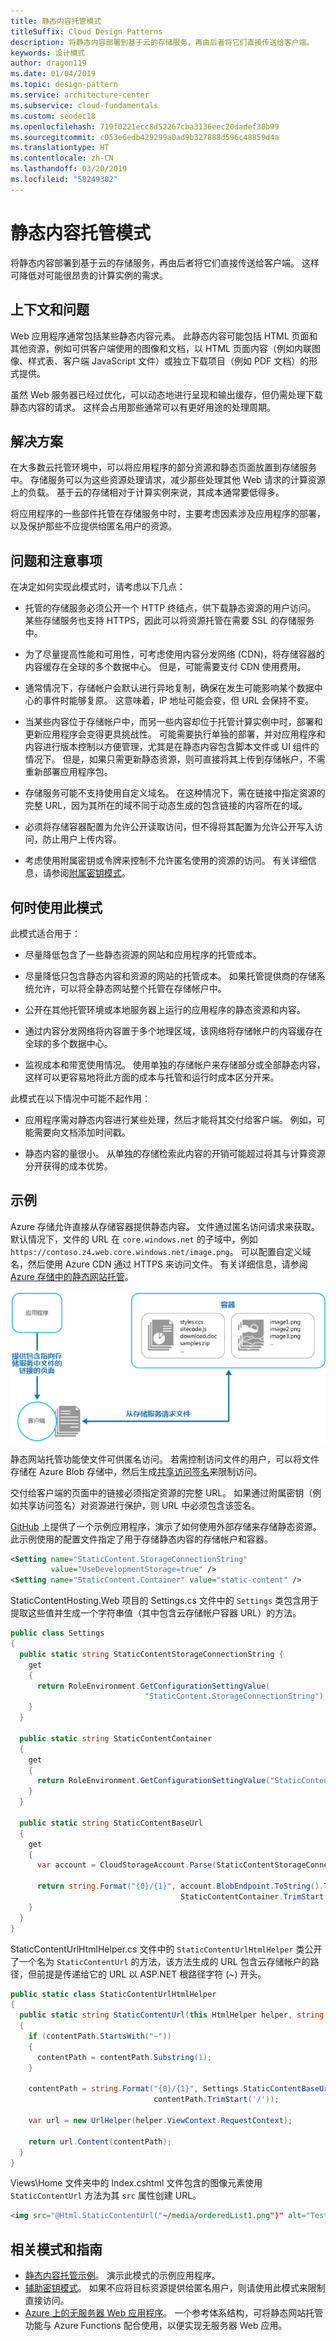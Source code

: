 ```yaml
---
title: 静态内容托管模式
titleSuffix: Cloud Design Patterns
description: 将静态内容部署到基于云的存储服务，再由后者将它们直接传送给客户端。
keywords: 设计模式
author: dragon119
ms.date: 01/04/2019
ms.topic: design-pattern
ms.service: architecture-center
ms.subservice: cloud-fundamentals
ms.custom: seodec18
ms.openlocfilehash: 719f0221ecc8d52267cba3136eec20dadef30b99
ms.sourcegitcommit: c053e6edb429299a0ad9b327888d596c48859d4a
ms.translationtype: HT
ms.contentlocale: zh-CN
ms.lasthandoff: 03/20/2019
ms.locfileid: "58249302"
---
```

# <a name="static-content-hosting-pattern"></a>静态内容托管模式

将静态内容部署到基于云的存储服务，再由后者将它们直接传送给客户端。 这样可降低对可能很昂贵的计算实例的需求。

## <a name="context-and-problem"></a>上下文和问题

Web 应用程序通常包括某些静态内容元素。 此静态内容可能包括 HTML 页面和其他资源，例如可供客户端使用的图像和文档，以 HTML 页面内容（例如内联图像、样式表、客户端 JavaScript 文件）或独立下载项目（例如 PDF 文档）的形式提供。

虽然 Web 服务器已经过优化，可以动态地进行呈现和输出缓存，但仍需处理下载静态内容的请求。 这样会占用那些通常可以有更好用途的处理周期。

## <a name="solution"></a>解决方案

在大多数云托管环境中，可以将应用程序的部分资源和静态页面放置到存储服务中。 存储服务可以为这些资源处理请求，减少那些处理其他 Web 请求的计算资源上的负载。 基于云的存储相对于计算实例来说，其成本通常要低得多。

将应用程序的一些部件托管在存储服务中时，主要考虑因素涉及应用程序的部署，以及保护那些不应提供给匿名用户的资源。

## <a name="issues-and-considerations"></a>问题和注意事项

在决定如何实现此模式时，请考虑以下几点：

- 托管的存储服务必须公开一个 HTTP 终结点，供下载静态资源的用户访问。 某些存储服务也支持 HTTPS，因此可以将资源托管在需要 SSL 的存储服务中。

- 为了尽量提高性能和可用性，可考虑使用内容分发网络 (CDN)，将存储容器的内容缓存在全球的多个数据中心。 但是，可能需要支付 CDN 使用费用。

- 通常情况下，存储帐户会默认进行异地复制，确保在发生可能影响某个数据中心的事件时能够复原。 这意味着，IP 地址可能会变，但 URL 会保持不变。

- 当某些内容位于存储帐户中，而另一些内容却位于托管计算实例中时，部署和更新应用程序会变得更具挑战性。 可能需要执行单独的部署，并对应用程序和内容进行版本控制以方便管理，尤其是在静态内容包含脚本文件或 UI 组件的情况下。 但是，如果只需更新静态资源，则可直接将其上传到存储帐户，不需重新部署应用程序包。

- 存储服务可能不支持使用自定义域名。 在这种情况下，需在链接中指定资源的完整 URL，因为其所在的域不同于动态生成的包含链接的内容所在的域。

- 必须将存储容器配置为允许公开读取访问，但不得将其配置为允许公开写入访问，防止用户上传内容。

- 考虑使用附属密钥或令牌来控制不允许匿名使用的资源的访问。 有关详细信息，请参阅[附属密钥模式](./valet-key.md)。

## <a name="when-to-use-this-pattern"></a>何时使用此模式

此模式适合用于：

- 尽量降低包含了一些静态资源的网站和应用程序的托管成本。

- 尽量降低只包含静态内容和资源的网站的托管成本。 如果托管提供商的存储系统允许，可以将全静态网站整个托管在存储帐户中。

- 公开在其他托管环境或本地服务器上运行的应用程序的静态资源和内容。

- 通过内容分发网络将内容置于多个地理区域，该网络将存储帐户的内容缓存在全球的多个数据中心。

- 监视成本和带宽使用情况。 使用单独的存储帐户来存储部分或全部静态内容，这样可以更容易地将此方面的成本与托管和运行时成本区分开来。

此模式在以下情况中可能不起作用：

- 应用程序需对静态内容进行某些处理，然后才能将其交付给客户端。 例如，可能需要向文档添加时间戳。

- 静态内容的量很小。 从单独的存储检索此内容的开销可能超过将其与计算资源分开获得的成本优势。

## <a name="example"></a>示例

Azure 存储允许直接从存储容器提供静态内容。 文件通过匿名访问请求来获取。 默认情况下，文件的 URL 在 `core.windows.net` 的子域中，例如 `https://contoso.z4.web.core.windows.net/image.png`。 可以配置自定义域名，然后使用 Azure CDN 通过 HTTPS 来访问文件。 有关详细信息，请参阅 [Azure 存储中的静态网站托管](/azure/storage/blobs/storage-blob-static-website)。

![直接从存储服务交付应用程序静态部分的内容](./_images/static-content-hosting-pattern.png)

静态网站托管功能使文件可供匿名访问。 若需控制访问文件的用户，可以将文件存储在 Azure Blob 存储中，然后生成[共享访问签名](/azure/storage/common/storage-dotnet-shared-access-signature-part-1)来限制访问。

交付给客户端的页面中的链接必须指定资源的完整 URL。 如果通过附属密钥（例如共享访问签名）对资源进行保护，则 URL 中必须包含该签名。

[GitHub][sample-app] 上提供了一个示例应用程序，演示了如何使用外部存储来存储静态资源。 此示例使用的配置文件指定了用于存储静态内容的存储帐户和容器。

```xml
<Setting name="StaticContent.StorageConnectionString"
         value="UseDevelopmentStorage=true" />
<Setting name="StaticContent.Container" value="static-content" />
```

StaticContentHosting.Web 项目的 Settings.cs 文件中的 `Settings` 类包含用于提取这些值并生成一个字符串值（其中包含云存储帐户容器 URL）的方法。

```csharp
public class Settings
{
  public static string StaticContentStorageConnectionString {
    get
    {
      return RoleEnvironment.GetConfigurationSettingValue(
                              "StaticContent.StorageConnectionString");
    }
  }

  public static string StaticContentContainer
  {
    get
    {
      return RoleEnvironment.GetConfigurationSettingValue("StaticContent.Container");
    }
  }

  public static string StaticContentBaseUrl
  {
    get
    {
      var account = CloudStorageAccount.Parse(StaticContentStorageConnectionString);

      return string.Format("{0}/{1}", account.BlobEndpoint.ToString().TrimEnd('/'),
                                      StaticContentContainer.TrimStart('/'));
    }
  }
}
```

StaticContentUrlHtmlHelper.cs 文件中的 `StaticContentUrlHtmlHelper` 类公开了一个名为 `StaticContentUrl` 的方法，该方法生成的 URL 包含云存储帐户的路径，但前提是传递给它的 URL 以 ASP.NET 根路径字符 (~) 开头。

```csharp
public static class StaticContentUrlHtmlHelper
{
  public static string StaticContentUrl(this HtmlHelper helper, string contentPath)
  {
    if (contentPath.StartsWith("~"))
    {
      contentPath = contentPath.Substring(1);
    }

    contentPath = string.Format("{0}/{1}", Settings.StaticContentBaseUrl.TrimEnd('/'),
                                contentPath.TrimStart('/'));

    var url = new UrlHelper(helper.ViewContext.RequestContext);

    return url.Content(contentPath);
  }
}
```

Views\Home 文件夹中的 Index.cshtml 文件包含的图像元素使用 `StaticContentUrl` 方法为其 `src` 属性创建 URL。

```html
<img src="@Html.StaticContentUrl("~/media/orderedList1.png")" alt="Test Image" />
```

## <a name="related-patterns-and-guidance"></a>相关模式和指南

- [静态内容托管示例][sample-app]。 演示此模式的示例应用程序。
- [辅助密钥模式](./valet-key.md)。 如果不应将目标资源提供给匿名用户，则请使用此模式来限制直接访问。
- [Azure 上的无服务器 Web 应用程序](../reference-architectures/serverless/web-app.md)。 一个参考体系结构，可将静态网站托管功能与 Azure Functions 配合使用，以便实现无服务器 Web 应用。

[sample-app]: https://github.com/mspnp/cloud-design-patterns/tree/master/static-content-hosting
